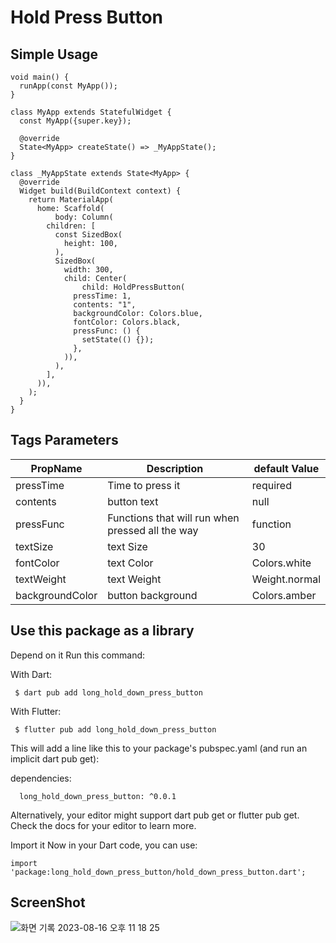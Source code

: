 # Hold Press Button

## Simple Usage 
```
void main() {
  runApp(const MyApp());
}

class MyApp extends StatefulWidget {
  const MyApp({super.key});

  @override
  State<MyApp> createState() => _MyAppState();
}

class _MyAppState extends State<MyApp> {
  @override
  Widget build(BuildContext context) {
    return MaterialApp(
      home: Scaffold(
          body: Column(
        children: [
          const SizedBox(
            height: 100,
          ),
          SizedBox(
            width: 300,
            child: Center(
                child: HoldPressButton(
              pressTime: 1,
              contents: "1",
              backgroundColor: Colors.blue,
              fontColor: Colors.black,
              pressFunc: () {
                setState(() {});
              },
            )),
          ),
        ],
      )),
    );
  }
}

```

## Tags Parameters
|PropName|Description|default Value|
|------|---|---|
|pressTime|Time to press it|required|
|contents|button text|null|
|pressFunc|Functions that will run when pressed all the way|function|
|textSize|text Size|30|
|fontColor|text Color|Colors.white|
|textWeight|text Weight|Weight.normal|
|backgroundColor|button background|Colors.amber|

## Use this package as a library
Depend on it
Run this command:

With Dart:
```
 $ dart pub add long_hold_down_press_button
```
With Flutter:
```
 $ flutter pub add long_hold_down_press_button
```
This will add a line like this to your package's pubspec.yaml (and run an implicit dart pub get):

dependencies:
```
  long_hold_down_press_button: ^0.0.1
```
Alternatively, your editor might support dart pub get or flutter pub get. Check the docs for your editor to learn more.

Import it
Now in your Dart code, you can use:
```
import 'package:long_hold_down_press_button/hold_down_press_button.dart';
```
## ScreenShot
![화면 기록 2023-08-16 오후 11 18 25](https://github.com/Myeongcheol-shin/hold_down_press_button/assets/82868004/5622f769-8664-4378-ab7c-1cd1b776d74a)

